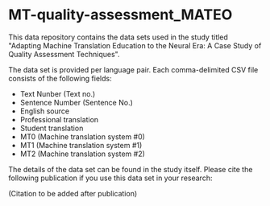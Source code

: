 # MT-quality-assessment_MATEO

This data repository contains the data sets used in the study titled "Adapting Machine Translation Education to the Neural Era: A Case Study of Quality Assessment Techniques". 

The data set is provided per language pair. Each comma-delimited CSV file consists of the following fields:
- Text Nunber (Text no.)	
- Sentence Number (Sentence No.)
- English source	
- Professional translation	
- Student translation	
- MT0 (Machine translation system #0)
- MT1 (Machine translation system #1)
- MT2 (Machine translation system #2)

The details of the data set can be found in the study itself. 
Please cite the following publication if you use this data set in your research:

(Citation to be added after publication)




